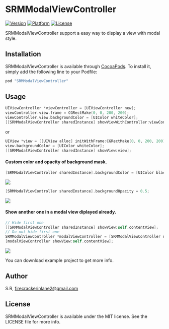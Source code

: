# SRMModalViewController

[![Version](https://img.shields.io/cocoapods/v/SRMModalViewController.svg?style=flat)](http://cocoapods.org/pods/SRMModalViewController)
[![Platform](https://img.shields.io/cocoapods/p/SRMModalViewController.svg?style=flat)](http://cocoapods.org/pods/SRMModalViewController)
[![License](https://img.shields.io/cocoapods/l/SRMModalViewController.svg?style=flat)](http://cocoapods.org/pods/SRMModalViewController)

SRMModalViewController support a easy way to display a view with modal style.

## Installation

SRMModalViewController is available through [CocoaPods](http://cocoapods.org). To install
it, simply add the following line to your Podfile:

```ruby
pod "SRMModalViewController"
```

## Usage

```objective-c
UIViewController *viewController = [UIViewController new];
viewController.view.frame = CGRectMake(0, 0, 200, 200);
viewController.view.backgroundColor = [UIColor whiteColor];
[[SRMModalViewController sharedInstance] showViewWithController:viewController];
```

or

```objective-c
UIView *view = [[UIView alloc] initWithFrame:CGRectMake(0, 0, 200, 200)];
view.backgroundColor = [UIColor whiteColor];
[[SRMModalViewController sharedInstance] showView:view];
```

#### Custom color and opacity of background mask.

```objective-c
[SRMModalViewController sharedInstance].backgroundColor = [UIColor blackColor];
```

![](https://github.com/SongRanMark/SRMModalViewController/blob/master/README%20resource/BackgroundColor.gif)

```objective-c
[SRMModalViewController sharedInstance].backgroundOpacity = 0.5;
```

![](https://github.com/SongRanMark/SRMModalViewController/blob/master/README%20resource/BackgroundOpacity.gif)

#### Show another one in a modal view diplayed already.

```objective-c
// Hide first one
[[SRMModalViewController sharedInstance] showView:self.contentView];
// Do not hide first one
SRMModalViewController *modalViewController = [SRMModalViewController new];
[modalViewController showView:self.contentView];
```

![](https://github.com/SongRanMark/SRMModalViewController/blob/master/README%20resource/ShowAnother.gif)

You can download example project to get more info.

## Author

S.R, firecrackerinlane2@gmail.com

## License

SRMModalViewController is available under the MIT license. See the LICENSE file for more info.
